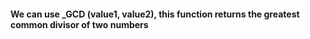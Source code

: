 <h4>We can use _GCD (value1, value2), this function returns the greatest common divisor of two numbers</h4>
